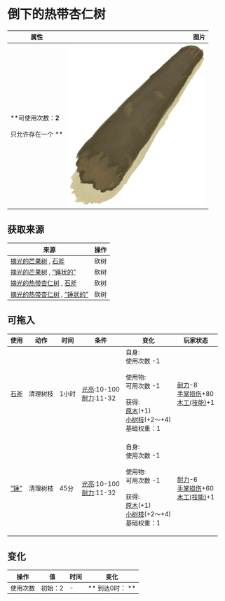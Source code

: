 # 倒下的热带杏仁树  
>   
  
  属性  |   图片   
 ----  |  ----:   
 **可使用次数：**2<br><br>** 只允许存在一个 **  |  ![](Sprite/Log.png)   
  
## 获取来源  
来源  |  操作  
----  |  ----  
[摘光的芒果树](MangoTreeCleared.md) , [石斧](StoneAxe.md)  |  砍树  
[摘光的芒果树](MangoTreeCleared.md) , [“锤状的”](tag_AxeAdv.md)  |  砍树  
[摘光的热带杏仁树](TropicalAlmondTreeCleared.md) , [石斧](StoneAxe.md)  |  砍树  
[摘光的热带杏仁树](TropicalAlmondTreeCleared.md) , [“锤状的”](tag_AxeAdv.md)  |  砍树  
## 可拖入  
使用  |  动作  |  时间  |  条件  |  变化  |  玩家状态  
----  |  ----  |  ----  |  ----  |  ----  |  ----  
[石斧](StoneAxe.md)  |  清理树枝  |  1小时  |  [光亮](Light.md):10-100<br>[耐力](Stamina.md):11-32  |  自身:<br>使用次数  -1<br><br>使用物:<br>可用次数  -1<br><br>获得:<br>[原木](Log.md)(+1)<br>[小树枝](Sticks.md)(+2～+4)<br>基础权重：1<br><br>  |  [耐力](Stamina.md)-8<br>[手掌损伤](HandDamage.md)+80<br>[木工(技能)](Skill_Woodworking.md)+1  
[“锤”](tag_Axe.md)  |  清理树枝  |  45分  |  [光亮](Light.md):10-100<br>[耐力](Stamina.md):11-32  |  自身:<br>使用次数  -1<br><br>使用物:<br>可用次数  -1<br><br>获得:<br>[原木](Log.md)(+1)<br>[小树枝](Sticks.md)(+2～+4)<br>基础权重：1<br><br>  |  [耐力](Stamina.md)-6<br>[手掌损伤](HandDamage.md)+60<br>[木工(技能)](Skill_Woodworking.md)+1  
## 变化   
操作  |  值  |  时间  |  变化  
----  |  ----  |  ----  |  ----  
使用次数  |  初始：2  |  -  |  ** 到达0时： **  
